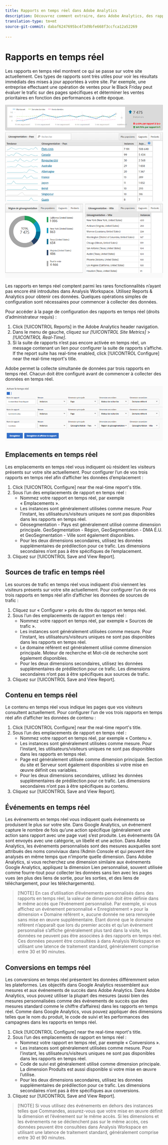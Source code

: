 ```yaml
---
title: Rapports en temps réel dans Adobe Analytics
description: Découvrez comment extraire, dans Adobe Analytics, des rapports en temps réel destinés aux utilisateurs plus habitués à Google Analytics.
translation-type: tm+mt
source-git-commit: dabaf6247695bc4f3d9bfe668f3ccfca12a52269

---
```



# Rapports en temps réel

Les rapports en temps réel montrent ce qui se passe sur votre site actuellement. Ces types de rapports sont très utiles pour voir les résultats immédiats des mises à jour apportées à votre site. Par exemple, une entreprise effectuant une opération de ventes pour le Black Friday peut évaluer le trafic sur des pages spécifiques et déterminer les ventes prioritaires en fonction des performances à cette époque.

![Rapport en temps réel](/help/technotes/ga-to-aa/assets/realtime.png)

Les rapports en temps réel comptent parmi les rares fonctionnalités n’ayant pas encore été introduites dans Analysis Workspace. Utilisez Reports &amp; Analytics pour obtenir ces données. Quelques opérations simples de configuration sont nécessaires pour commencer à collecter des données.

Pour accéder à la page de configuration des rapports en temps réel (droits d’administrateur requis) :

1. Click [!UICONTROL Reports] in the Adobe Analytics header navigation.
2. Dans le menu de gauche, cliquez sur *[!UICONTROL Site Metrics]* > *[!UICONTROL Real-Time]*.
3. Si la suite de rapports n’est pas encore activée en temps réel, un message contenant un lien pour configurer la suite de rapports s’affiche. If the report suite has real-time enabled, click [!UICONTROL Configure] near the real-time report&#39;s title.

Adobe permet la collecte simultanée de données par trois rapports en temps réel. Chacun doit être configuré avant de commencer à collecter des données en temps réel.

![Configuration des rapports en temps réel](/help/technotes/ga-to-aa/assets/realtime_config.png)

## Emplacements en temps réel

Les emplacements en temps réel vous indiquent où résident les visiteurs présents sur votre site actuellement. Pour configurer l’un de vos trois rapports en temps réel afin d’afficher les données d’emplacement :

1. Click [!UICONTROL Configure] near the real-time report&#39;s title.
2. Sous l’un des emplacements de rapport en temps réel :
   * Nommez votre rapport en temps réel, par exemple « Emplacements ».
   * Les instances sont généralement utilisées comme mesure. Pour l’instant, les utilisateurs/visiteurs uniques ne sont pas disponibles dans les rapports en temps réel.
   * Géosegmentation - Pays est généralement utilisé comme dimension principale. GeoSegmentation - Région, GeoSegmentation - DMA É.U. et GeoSegmentation - Ville sont également disponibles.
   * Pour les deux dimensions secondaires, utilisez les données supplémentaires de prédilection pour ce trafic. Les dimensions secondaires n’ont pas à être spécifiques de l’emplacement.
3. Cliquez sur [!UICONTROL Save and View Report].

## Sources de trafic en temps réel

Les sources de trafic en temps réel vous indiquent d’où viennent les visiteurs présents sur votre site actuellement. Pour configurer l’un de vos trois rapports en temps réel afin d’afficher les données de sources de trafic :

1. Cliquez sur « Configurer » près du titre du rapport en temps réel.
2. Sous l’un des emplacements de rapport en temps réel :
   * Nommez votre rapport en temps réel, par exemple « Sources de trafic ».
   * Les instances sont généralement utilisées comme mesure. Pour l’instant, les utilisateurs/visiteurs uniques ne sont pas disponibles dans les rapports en temps réel.
   * Le domaine référent est généralement utilisé comme dimension principale. Moteur de recherche et Mot-clé de recherche sont également disponibles.
   * Pour les deux dimensions secondaires, utilisez les données supplémentaires de prédilection pour ce trafic. Les dimensions secondaires n’ont pas à être spécifiques aux sources de trafic.
3. Cliquez sur [!UICONTROL Save and View Report].

## Contenu en temps réel

Le contenu en temps réel vous indique les pages que vos visiteurs consultent actuellement. Pour configurer l’un de vos trois rapports en temps réel afin d’afficher les données de contenu :

1. Click [!UICONTROL Configure] near the real-time report&#39;s title.
2. Sous l’un des emplacements de rapport en temps réel :
   * Nommez votre rapport en temps réel, par exemple « Contenu ».
   * Les instances sont généralement utilisées comme mesure. Pour l’instant, les utilisateurs/visiteurs uniques ne sont pas disponibles dans les rapports en temps réel.
   * Page est généralement utilisée comme dimension principale. Section du site et Serveur sont également disponibles si votre mise en œuvre définit ces variables.
   * Pour les deux dimensions secondaires, utilisez les données supplémentaires de prédilection pour ce trafic. Les dimensions secondaires n’ont pas à être spécifiques au contenu.
3. Cliquez sur [!UICONTROL Save and View Report].

## Événements en temps réel

Les événements en temps réel vous indiquent quels événements se produisent le plus sur votre site. Dans Google Analytics, un événement capture le nombre de fois qu’une action spécifique (généralement une action sans rapport avec une page vue) s’est produite. Les événements GA sont envoyés avec une catégorie, un libellé et une action. Dans Adobe Analytics, les événements personnalisés sont des mesures auxquelles sont attribués des noms conviviaux dans l’Admin Console et qui peuvent être analysés en même temps que n’importe quelle dimension. Dans Adobe Analytics, si vous recherchez une dimension similaire aux événements Google Analytics, appliquez la dimension Lien personnalisé, souvent utilisée comme fourre-tout pour collecter les données sans lien avec les pages vues (en plus des liens de sortie, pour les sorties, et des liens de téléchargement, pour les téléchargements).

>[!NOTE] En cas d’utilisation d’événements personnalisés dans des rapports en temps réel, la valeur de dimension doit être définie dans le même accès que l’événement personnalisé. Par exemple, si vous affichez un événement personnalisé « Enregistrement » pour la dimension « Domaine référent », aucune donnée ne sera renvoyée sans mise en œuvre supplémentaire. Étant donné que le domaine référent n’apparaît que lors du premier accès et qu’un événement personnalisé s’affiche généralement plus tard dans la visite, les données ne peuvent pas être associées à des rapports en temps réel. Ces données peuvent être consultées à dans Analysis Workspace en utilisant une latence de traitement standard, généralement comprise entre 30 et 90 minutes.

## Conversions en temps réel

Les conversions en temps réel présentent les données différemment selon les plateformes. Les objectifs dans Google Analytics ressemblent aux mesures et aux événements de succès dans Adobe Analytics. Dans Adobe Analytics, vous pouvez utiliser la plupart des mesures (aussi bien des mesures personnalisées comme des événements de succès que des mesures standard comme le chiffre d’affaires) dans les rapports en temps réel. Comme dans Google Analytics, vous pouvez appliquer des dimensions telles que le nom du produit, le code de suivi et les performances des campagnes dans les rapports en temps réel.

1. Click [!UICONTROL Configure] near the real-time report&#39;s title.
2. Sous l’un des emplacements de rapport en temps réel :
   * Nommez votre rapport en temps réel, par exemple « Conversions ».
   * Les instances sont généralement utilisées comme mesure. Pour l’instant, les utilisateurs/visiteurs uniques ne sont pas disponibles dans les rapports en temps réel.
   * Code de suivi est généralement utilisé comme dimension principale. La dimension Produits est aussi disponible si votre mise en œuvre l’utilise.
   * Pour les deux dimensions secondaires, utilisez les données supplémentaires de prédilection pour ce trafic. Les dimensions secondaires n’ont pas à être spécifiques aux conversions.
3. Cliquez sur [!UICONTROL Save and View Report].

>[!NOTE] Si vous utilisez des événements en dehors des instances telles que Commandes, assurez-vous que votre mise en œuvre définit la dimension et l’événement sur le même accès. Si les dimensions et les événements ne se déclenchent pas sur le même accès, ces données peuvent être consultées dans Analysis Workspace en utilisant une latence de traitement standard, généralement comprise entre 30 et 90 minutes.
